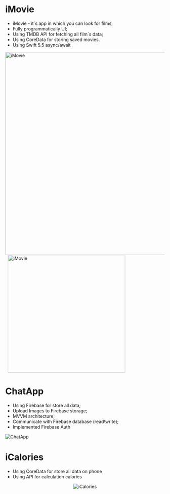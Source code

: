 # iMovie
* iMovie - it`s app in which you can look for films;
* Fully programmatically UI;
* Using TMDB API for fetching all film`s data;
* Using CoreData for storing saved movies.
* Using Swift 5.5 async/await

<p align = "left">
  <img src="https://github.com/AlexBahno/iMovie/assets/118211419/23394bb9-f6de-412b-944f-060791ea1f5c" width="640" title="iMovie">
  &nbsp
  <img src="https://github.com/AlexBahno/iMovie/assets/118211419/76b60bc7-e0fd-4082-a209-3fe5a1bf29e4" height="371" title="iMovie">
</p>

# ChatApp
* Using Firebase for store all data;
* Upload Images to Firebase storage;
* MVVM architecture;
* Communicate with Firebase database (read\write);
* Implemented Firebase Auth
<img src="https://github.com/AlexBahno/ChatApp/assets/118211419/31bfa42e-4179-47e2-a9a5-d1ebe7e40f54" title="ChatApp">

# iСalories
* Using CoreData for store all data on phone
* Using API for calculation calories 
<p align="center">
  <img src = "https://github.com/AlexBahno/icalories/assets/118211419/a1fd2170-6a13-468c-9329-c45f51ebc597" title="iСalories">
</p>
